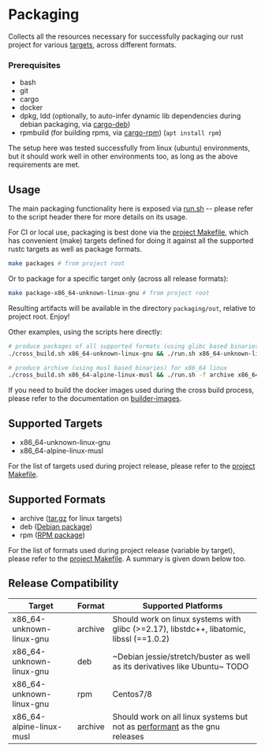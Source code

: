 # Packaging

Collects all the resources necessary for successfully packaging our rust project for various [targets](https://doc.rust-lang.org/rustc/targets/built-in.html), across different formats.

### Prerequisites

- bash
- git
- cargo
- docker
- dpkg, ldd (optionally, to auto-infer dynamic lib dependencies during debian packaging, via [cargo-deb](https://github.com/mmstick/cargo-deb#installation))
- rpmbuild (for building rpms, via [cargo-rpm](https://github.com/iqlusioninc/cargo-rpm.git)) (`apt install rpm`)

The setup here was tested successfully from linux (ubuntu) environments, but it should work well in other environments too, as long as the above requirements are met.

## Usage

The main packaging functionality here is exposed via [run.sh](run.sh) -- please refer to the script header there for more details on its usage.

For CI or local use, packaging is best done via the [project Makefile](../Makefile), which has convenient (make) targets defined for doing it against all the supported rustc targets as well as package formats.

```bash
make packages # from project root
```

Or to package for a specific target only (across all release formats):

```bash
make package-x86_64-unknown-linux-gnu # from project root
```

Resulting artifacts will be available in the directory `packaging/out`, relative to project root. Enjoy!

Other examples, using the scripts here directly:

```bash
# produce packages of all supported formats (using glibc based binaries) for x86_64 linux
./cross_build.sh x86_64-unknown-linux-gnu && ./run.sh x86_64-unknown-linux-gnu

# produce archive (using musl based binaries) for x86_64 linux
./cross_build.sh x86_64-alpine-linux-musl && ./run.sh -f archive x86_64-alpine-linux-musl
```

If you need to build the docker images used during the cross build process, please refer to the documentation on [builder-images](./builder-images).

## Supported Targets

- x86_64-unknown-linux-gnu
- x86_64-alpine-linux-musl

For the list of targets used during project release, please refer to the [project Makefile](../Makefile).

## Supported Formats

- archive ([tar.gz](<https://en.wikipedia.org/wiki/Tar_(computing)>) for linux targets)
- deb ([Debian package](https://www.debian.org/doc/debian-policy/ch-binary.html))
- rpm ([RPM package](https://rpm.org/))

For the list of formats used during project release (variable by target), please refer to the [project Makefile](../Makefile). A summary is given down below too.

## Release Compatibility

| Target                   | Format  | Supported Platforms                                                                                                                  |
| ------------------------ | ------- | ------------------------------------------------------------------------------------------------------------------------------------ |
| x86_64-unknown-linux-gnu | archive | Should work on linux systems with glibc (>=2.17), libstdc++, libatomic, libssl (==1.0.2)                                             |
| x86_64-unknown-linux-gnu | deb     | ~Debian jessie/stretch/buster as well as its derivatives like Ubuntu~ TODO                                                           |
| x86_64-unknown-linux-gnu | rpm     | Centos7/8                                                                                                                            |
| x86_64-alpine-linux-musl | archive | Should work on all linux systems but not as [performant](https://github.com/tremor-rs/tremor-runtime/issues/377) as the gnu releases |

